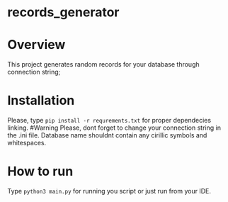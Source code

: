 # records_generator
# Overview
This project generates random records for your database through connection string;
# Installation
Please, type `pip install -r requrements.txt` for proper dependecies linking.
#Warning
Please, dont forget to change your connection string in the .ini file. Database name shouldnt contain any cirillic symbols and whitespaces.
# How to run
Type `python3 main.py` for running you script or just run from your IDE.

